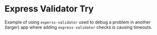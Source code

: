 # Express Validator Try

Example of using `experss-validator` used to debug a problem in another (larger) app where adding `express-validator` checks is causing timeouts.

